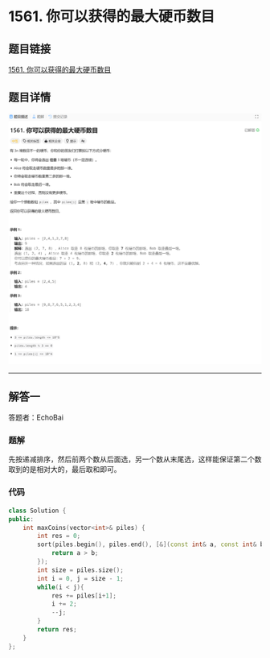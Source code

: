 # 1561. 你可以获得的最大硬币数目
## 题目链接  
[1561. 你可以获得的最大硬币数目](https://leetcode.cn/problems/maximum-number-of-coins-you-can-get/description/?envType=daily-question&envId=2025-01-22)
## 题目详情
![题目图片](Img/1561.png)

***
## 解答一
答题者：EchoBai

### 题解
先按递减排序，然后前两个数从后面选，另一个数从末尾选，这样能保证第二个数取到的是相对大的，最后取和即可。

### 代码
``` cpp
class Solution {
public:
    int maxCoins(vector<int>& piles) {
        int res = 0;
        sort(piles.begin(), piles.end(), [&](const int& a, const int& b){
            return a > b;
        });
        int size = piles.size();
        int i = 0, j = size - 1;
        while(i < j){
            res += piles[i+1];
            i += 2;
            --j;
        }
        return res;
    }
};
```
